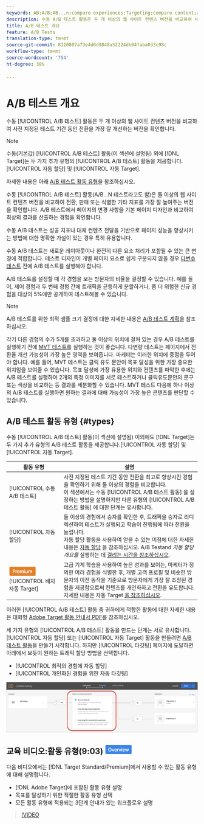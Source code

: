 ```yaml
---
keywords: AB;A/B;AB...n;compare experiences;Targeting;compare content;auto-target;auto-allocate
description: 수동 A/B 테스트 활동은 두 개 이상의 웹 사이트 컨텐츠 버전을 비교하여 사전 지정된 테스트 기간 동안 전환율을 가장 향상시킬 수 있는 버전을 확인합니다.
title: A/B 테스트 개요
feature: A/B Tests
translation-type: tm+mt
source-git-commit: 8110807a73e4d6d9848a52224db04faba033c98c
workflow-type: tm+mt
source-wordcount: '754'
ht-degree: 38%

---
```



# A/B 테스트 개요

수동 [!UICONTROL A/B 테스트] 활동은 두 개 이상의 웹 사이트 컨텐츠 버전을 비교하여 사전 지정된 테스트 기간 동안 전환을 가장 잘 개선하는 버전을 확인합니다.

>[!NOTE]
>
>수동(기본값) [!UICONTROL A/B 테스트] 활동(이 섹션에 설명됨) 외에 [!DNL Target]는 두 가지 추가 유형의 [!UICONTROL A/B 테스트] 활동을 제공합니다.[!UICONTROL 자동 할당] 및 [!UICONTROL 자동 Target].
>
>자세한 내용은 아래 [A/B 테스트 활동 유형](#types)을 참조하십시오.

수동 [!UICONTROL A/B 테스트] 활동(A/B...N 테스트라고도 함)은 둘 이상의 웹 사이트 컨텐츠 버전을 비교하여 전환, 판매 또는 식별한 기타 지표를 가장 잘 높여주는 버전을 확인합니다. A/B 테스트에서 페이지의 변경 사항을 기본 페이지 디자인과 비교하여 최상의 결과를 산출하는 경험을 확인합니다.

수동 A/B 테스트는 성공 지표나 대체 컨텐츠 전달을 기반으로 페이지 성능을 향상시키는 방법에 대한 명확한 가설이 있는 경우 특히 유용합니다.

수동 A/B 테스트는 새로운 레이아웃이나 완전히 다른 요소 처리가 포함될 수 있는 큰 변경에 적합합니다. 테스트 디자인이 개별 페이지 요소로 쉽게 구분되지 않을 경우 [다변수 테스트](/help/c-activities/c-multivariate-testing/multivariate-testing.md) 전에 A/B 테스트를 실행해야 합니다.

A/B 테스트를 설정할 때 각 경험을 보는 방문자의 비율을 결정할 수 있습니다. 예를 들어, 제어 경험과 두 번째 경험 간에 트래픽을 균등하게 분할하거나, 좀 더 위험한 신규 경험을 대상의 5%에만 공개하여 테스트해볼 수 있습니다.

>[!NOTE]
>
>A/B 테스트를 위한 최적 샘플 크기 결정에 대한 자세한 내용은 [A/B 테스트 계획](/help/c-activities/t-test-ab/sample-size-determination.md)을 참조하십시오.

각기 다른 경험의 수가 5개를 초과하고 둘 이상의 위치에 걸쳐 있는 경우 A/B 테스트를 실행하기 전에 [MVT 테스트](/help/c-activities/c-multivariate-testing/multivariate-testing.md)를 실행하는 것이 좋습니다. 다변량 테스트는 페이지에서 전환율 개선 가능성이 가장 높은 영역을 보여줍니다. 마케터는 이러한 위치에 중점을 두어야 합니다. 예를 들어, MVT 테스트는 클릭 유도 문안이 목표 달성을 위한 가장 중요한 위치임을 보여줄 수 있습니다. 목표 달성에 가장 유용한 위치와 컨텐츠를 파악한 후에는 A/B 테스트를 실행하여 2개의 특정 이미지를 서로 테스트하거나 클릭유도문안의 문구 또는 색상을 비교하는 등 결과를 세분화할 수 있습니다. MVT 테스트 다음에 하나 이상의 A/B 테스트를 실행하면 원하는 결과에 대해 가능성이 가장 높은 콘텐츠를 판단할 수 있습니다.

## A/B 테스트 활동 유형 {#types}

수동 [!UICONTROL A/B 테스트] 활동(이 섹션에 설명됨) 이외에도 [!DNL Target]는 두 가지 추가 유형의 A/B 테스트 활동을 제공합니다.[!UICONTROL 자동 할당] 및 [!UICONTROL 자동 Target].

| 활동 유형 | 설명 |
| --- | --- |
| [!UICONTROL 수동 A/B 테스트] | 사전 지정된 테스트 기간 동안 전환을 최고로 향상시킨 경험을 확인하기 위해 둘 이상의 경험을 비교합니다.<br>이 섹션에서는 수동  [!UICONTROL A/B 테스트 활동] 을 설정하는 방법을 설명하지만 다른 유형의  [!UICONTROL A/B 테스트 활동] 에 대한 단계는 유사합니다. |
| [!UICONTROL 자동 할당] | 둘 이상의 경험에서 승자를 확인한 후, 트래픽을 승자로 리디렉션하여 테스트가 실행되고 학습이 진행됨에 따라 전환을 늘립니다.<br>자동 할당 활동을 사용하여 얻을 수 있는 이점에 대한 자세한 내용은  [자동 할당](/help/c-activities/t-test-ab/sample-size-determination.md#auto-allocate) 을 참조하십시오. A/B Testand  *자동 할당 개요를* 실행하는 데  [걸리는 시간을 참조하십시오](/help/c-activities/automated-traffic-allocation/automated-traffic-allocation.md). |
| ![프리미엄 ](/help/assets/premium.png) [!UICONTROL 배지자동 Target] | 고급 기계 학습을 사용하여 높은 성과를 보이는, 마케터가 정의한 여러 경험을 식별한 후, 개별 고객 프로필 및 비슷한 방문자의 이전 동작을 기준으로 방문자에게 가장 잘 조정된 경험을 제공함으로써 컨텐츠를 개인화하고 전환을 유도합니다.<br>자세한 내용은 자동 Target [을 참조하십시오](/help/c-activities/auto-target/auto-target-to-optimize.md). |

이러한 [!UICONTROL A/B 테스트] 활동 중 귀하에게 적합한 활동에 대한 자세한 내용은 대화형 [Adobe Target 활동 안내서 PDF](/help/c-activities/target-activities-guide.md)를 참조하십시오.

세 가지 유형의 [!UICONTROL A/B 테스트] 활동을 만드는 단계는 서로 유사합니다. [!UICONTROL 자동 할당] 또는 [!UICONTROL 자동 Target] 활동을 만들려면 [A/B 테스트 활동](/help/c-activities/t-test-ab/t-test-create-ab/test-create-ab.md)을 만들기 시작합니다. 하지만 [!UICONTROL 타깃팅] 페이지에 도달하면 아래에서 보듯이 원하는 트래픽 할당 방법을 선택합니다.

* [!UICONTROL 최적의 경험에 자동 할당]
* [!UICONTROL 개인화된 경험을 위한 자동 타깃팅]

![트래픽 할당 방법 설정](/help/c-activities/t-test-ab/t-test-create-ab/assets/traffic-allocation-method.png)

## 교육 비디오:활동 유형(9:03) ![개요 배지](/help/assets/overview.png)

다음 비디오에서는 [!DNL Target Standard/Premium]에서 사용할 수 있는 활동 유형에 대해 설명합니다.

* [!DNL Adobe Target]에 포함된 활동 유형 설명
* 목표를 달성하기 위한 적절한 활동 유형 선택
* 모든 활동 유형에 적용되는 3단계 안내가 있는 워크플로우 설명

>[!VIDEO](https://video.tv.adobe.com/v/17386)
